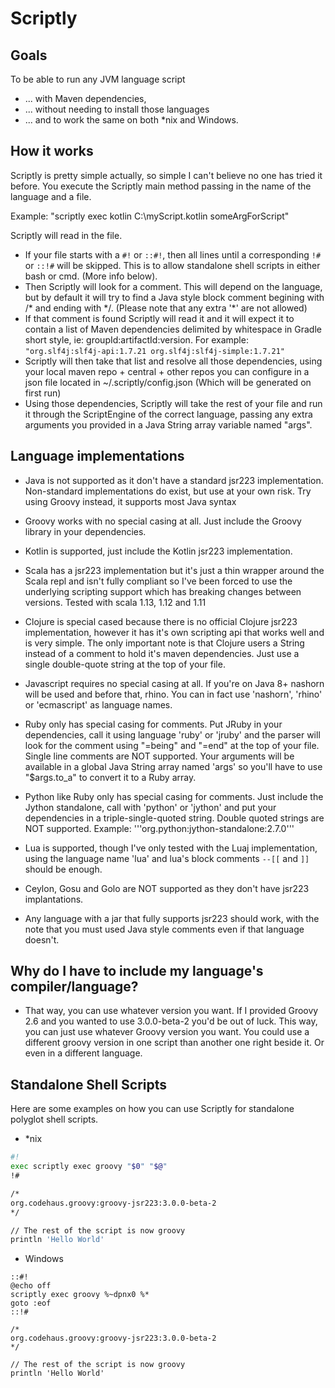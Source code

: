 # Scriptly

## Goals

To be able to run any JVM language script 
* ... with Maven dependencies,
* ... without needing to install those languages
* ... and to work the same on both *nix and Windows. 


## How it works
Scriptly is pretty simple actually, so simple I can't believe no one has tried it before. 
You execute the Scriptly main method passing in the name of the language and a file. 

Example: "scriptly exec kotlin C:\myScript.kotlin someArgForScript"

Scriptly will read in the file. 


* If your file starts with a `#!` or `::#!`, then all lines until a corresponding `!#` or `::!#`  will be skipped. 
 This is to allow standalone shell scripts in either bash or cmd. (More info below).
* Then Scriptly will look for a comment. This will depend on the language, but by default it will try to find a Java 
style block comment begining with /* and ending with */. (Please note that any extra '\*' are not allowed)
* If that comment is found Scriptly will read it and it will expect it to contain a list of Maven dependencies
delimited by whitespace in Gradle short style, ie: groupId:artifactId:version. 
For example: `"org.slf4j:slf4j-api:1.7.21 org.slf4j:slf4j-simple:1.7.21"`
* Scriptly will then take that list and resolve all those dependencies, using your local maven repo + central + 
other repos you can configure in a json file located in ~/.scriptly/config.json (Which will be generated on first run)
* Using those dependencies, Scriptly will take the rest of your file and run it through the ScriptEngine of the correct
language, passing any extra arguments you provided in a Java String array variable named "args". 


## Language implementations

* Java is not supported as it don't have a standard jsr223 implementation. 
 Non-standard implementations do exist, but use at your own risk.
 Try using Groovy instead, it supports most Java syntax
 
* Groovy works with no special casing at all. Just include the Groovy library in your dependencies.
 
* Kotlin is supported, just include the Kotlin jsr223 implementation.
 
* Scala has a jsr223 implementation but it's just a thin wrapper around the Scala repl and isn't 
 fully compliant so I've been forced to use the underlying scripting support which has breaking 
 changes between versions. Tested with scala 1.13, 1.12 and 1.11

* Clojure is special cased because there is no official Clojure jsr223 implementation, however it has it's own
 scripting api that works well and is very simple. The only important note is that Clojure users a String 
 instead of a comment to hold it's maven dependencies. Just use a single double-quote string at the top of your file. 
 
* Javascript requires no special casing at all. If you're on Java 8+ nashorn will be used and before that, rhino. 
You can in fact use 'nashorn', 'rhino' or 'ecmascript' as language names. 

* Ruby only has special casing for comments. Put JRuby in your dependencies, call it using language 'ruby' or 'jruby'
and the parser will look for the comment using "=being" and "=end" at the top of your file. Single line comments are 
NOT supported. Your arguments will be available in a global Java String array named 'args' so you'll have to use "$args.to_a"
to convert it to a Ruby array. 

* Python like Ruby only has special casing for comments. Just include the Jython standalone, call with 'python' or 'jython' and 
put your dependencies in a triple-single-quoted string. Double quoted strings are NOT supported. 
Example: '''org.python:jython-standalone:2.7.0'''

* Lua is supported, though I've only tested with the Luaj implementation, using the language name 'lua' 
 and lua's block comments `--[[` and `]]` should be enough.
 
* Ceylon, Gosu and Golo are NOT supported as they don't have jsr223 implantations. 

* Any language with a jar that fully supports jsr223 should work, with the note that you
 must used Java style comments even if that language doesn't. 


## Why do I have to include my language's compiler/language?

* That way, you can use whatever version you want. If I provided Groovy 2.6 and you wanted to use 3.0.0-beta-2
you'd be out of luck. This way, you can just use whatever Groovy version you want. You could use a different
groovy version in one script than another one right beside it. Or even in a different language. 

## Standalone Shell Scripts

Here are some examples on how you can use Scriptly for standalone polyglot shell scripts. 

* *nix
```bash
#!
exec scriptly exec groovy "$0" "$@"
!#

/*
org.codehaus.groovy:groovy-jsr223:3.0.0-beta-2
*/

// The rest of the script is now groovy
println 'Hello World'
```

* Windows
```batch 
::#!
@echo off
scriptly exec groovy %~dpnx0 %*
goto :eof
::!#

/*
org.codehaus.groovy:groovy-jsr223:3.0.0-beta-2
*/

// The rest of the script is now groovy
println 'Hello World'
```
